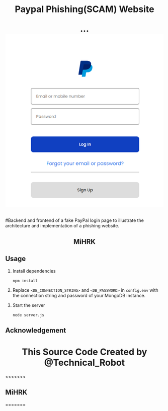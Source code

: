 <h1 align="center">Paypal Phishing(SCAM) Website 


...
![phishing-page](./phishing_page.png)


</h1>

#Backend and frontend of a fake PayPal login page to illustrate the architecture and implementation of a phishing website.
<h2 align="center"> MiHRK </h2>

## Usage

1. Install dependencies

    ```
    npm install
    ```

2. Replace `<DB_CONNECTION_STRING>` and `<DB_PASSWORD>` in `config.env` with the connection string and password of your MongoDB instance.

3. Start the server

    ```
    node server.js
    ```

## Acknowledgement
<h1 align="center">This Source Code Created by @Technical_Robot </h1>

<<<<<<<
## MiHRK
=======
>>>>>>
